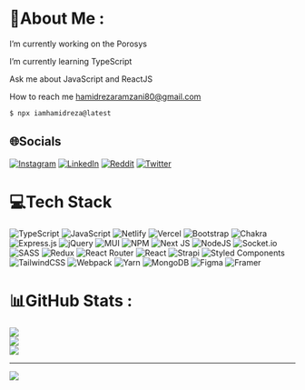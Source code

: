 # 💫About Me :


 I’m currently working on the Porosys

 I’m currently learning TypeScript

 Ask me about JavaScript and ReactJS

 How to reach me hamidrezaramzani80@gmail.com

```sh
$ npx iamhamidreza@latest
```

## 🌐Socials
[![Instagram](https://img.shields.io/badge/Instagram-%23E4405F.svg?logo=Instagram&logoColor=white)](https://instagram.com/hamidrezaramzani) [![LinkedIn](https://img.shields.io/badge/LinkedIn-%230077B5.svg?logo=linkedin&logoColor=white)](https://linkedin.com/in/hamidrezaramzani) [![Reddit](https://img.shields.io/badge/Reddit-%23FF4500.svg?logo=Reddit&logoColor=white)](https://reddit.com/user/hamidrezaramzani) [![Twitter](https://img.shields.io/badge/Twitter-%231DA1F2.svg?logo=Twitter&logoColor=white)](https://twitter.com/iamhamidreza_) 

# 💻Tech Stack
![TypeScript](https://img.shields.io/badge/typescript-%23007ACC.svg?style=for-the-badge&logo=typescript&logoColor=white) ![JavaScript](https://img.shields.io/badge/javascript-%23323330.svg?style=for-the-badge&logo=javascript&logoColor=%23F7DF1E) ![Netlify](https://img.shields.io/badge/netlify-%23000000.svg?style=for-the-badge&logo=netlify&logoColor=#00C7B7) ![Vercel](https://img.shields.io/badge/vercel-%23000000.svg?style=for-the-badge&logo=vercel&logoColor=white) ![Bootstrap](https://img.shields.io/badge/bootstrap-%23563D7C.svg?style=for-the-badge&logo=bootstrap&logoColor=white) ![Chakra](https://img.shields.io/badge/chakra-%234ED1C5.svg?style=for-the-badge&logo=chakraui&logoColor=white) ![Express.js](https://img.shields.io/badge/express.js-%23404d59.svg?style=for-the-badge&logo=express&logoColor=%2361DAFB) ![jQuery](https://img.shields.io/badge/jquery-%230769AD.svg?style=for-the-badge&logo=jquery&logoColor=white) ![MUI](https://img.shields.io/badge/MUI-%230081CB.svg?style=for-the-badge&logo=material-ui&logoColor=white) ![NPM](https://img.shields.io/badge/NPM-%23000000.svg?style=for-the-badge&logo=npm&logoColor=white) ![Next JS](https://img.shields.io/badge/Next-black?style=for-the-badge&logo=next.js&logoColor=white) ![NodeJS](https://img.shields.io/badge/node.js-6DA55F?style=for-the-badge&logo=node.js&logoColor=white) ![Socket.io](https://img.shields.io/badge/Socket.io-black?style=for-the-badge&logo=socket.io&badgeColor=010101) ![SASS](https://img.shields.io/badge/SASS-hotpink.svg?style=for-the-badge&logo=SASS&logoColor=white) ![Redux](https://img.shields.io/badge/redux-%23593d88.svg?style=for-the-badge&logo=redux&logoColor=white) ![React Router](https://img.shields.io/badge/React_Router-CA4245?style=for-the-badge&logo=react-router&logoColor=white) ![React](https://img.shields.io/badge/react-%2320232a.svg?style=for-the-badge&logo=react&logoColor=%2361DAFB) ![Strapi](https://img.shields.io/badge/strapi-%232E7EEA.svg?style=for-the-badge&logo=strapi&logoColor=white) ![Styled Components](https://img.shields.io/badge/styled--components-DB7093?style=for-the-badge&logo=styled-components&logoColor=white) ![TailwindCSS](https://img.shields.io/badge/tailwindcss-%2338B2AC.svg?style=for-the-badge&logo=tailwind-css&logoColor=white) ![Webpack](https://img.shields.io/badge/webpack-%238DD6F9.svg?style=for-the-badge&logo=webpack&logoColor=black) ![Yarn](https://img.shields.io/badge/yarn-%232C8EBB.svg?style=for-the-badge&logo=yarn&logoColor=white) ![MongoDB](https://img.shields.io/badge/MongoDB-%234ea94b.svg?style=for-the-badge&logo=mongodb&logoColor=white) 	![Figma](https://img.shields.io/badge/figma-%23F24E1E.svg?style=for-the-badge&logo=figma&logoColor=white) ![Framer](https://img.shields.io/badge/Framer-black?style=for-the-badge&logo=framer&logoColor=blue)
# 📊GitHub Stats :
![](https://github-readme-stats.vercel.app/api?username=hamidrezaramzani&theme=radical&hide_border=true&include_all_commits=true&count_private=false)<br/>
![](https://github-readme-streak-stats.herokuapp.com/?user=hamidrezaramzani&theme=radical&hide_border=true)<br/>
![](https://github-readme-stats.vercel.app/api/top-langs/?username=hamidrezaramzani&theme=radical&hide_border=true&include_all_commits=true&count_private=false&layout=compact)

---
[![](https://visitcount.itsvg.in/api?id=hamidrezaramzani&icon=0&color=0)](https://visitcount.itsvg.in)
